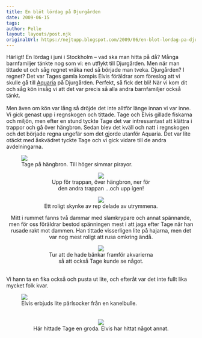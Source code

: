```yaml
---
title: En blöt lördag på Djurgården
date: 2009-06-15
tags: 	
author: Pelle
layout: layouts/post.njk
originalUrl: https://nejtupp.blogspot.com/2009/06/en-blot-lordag-pa-djurgarden.html
---
```


Härligt! En lördag i juni i Stockholm – vad ska man hitta på då? Många barnfamiljer tänkte nog som vi: en utflykt till Djurgården. Men när man tittade ut och såg regnet vräka ned så började man tveka. Djurgården? I regnet? Det var Tages gamla kompis Elvis föräldrar som föreslog att vi skulle gå till <a href="http://www.aquaria.se/">Aquaria</a> på Djurgården. Perfekt, så fick det bli! När vi kom dit och såg kön insåg vi att det var precis så alla andra barnfamiljer också tänkt.<br><br>Men även om kön var lång så dröjde det inte alltför länge innan vi var inne. Vi gick genast upp i regnskogen och tittade. Tage och Elvis gillade fiskarna och miljön, men efter en stund tyckte Tage det var intressantast att klättra i trappor och gå över hängbron. Sedan blev det kväll och natt i regnskogen och det började regna ungefär som det gjorde utanför Aquaria. Det var lite otäckt med åskvädret tyckte Tage och vi gick vidare till de andra avdelningarna.

<figure>
	<img src="../../../../img/_MG_5416_1024pix.jpg">
	<figcaption>Tage på hängbron. Till höger simmar pirayor.</figcaption>
</figure><div style="text-align: center;"><img src="../../../../img/_MG_5410_1024pix.jpg">
	<figcaption>Upp för trappan, över hängbron, ner för<br>den andra trappan ...och upp igen!</figcaption>

<figure>
	<img src="../../../../img/_MG_5424_1024pix.jpg">
	<figcaption>Ett roligt skynke av rep delade av utrymmena.</figcaption>
</figure>Mitt i rummet fanns två dammar med slamkrypare och annat spännande, men för oss föräldrar bestod spänningen mest i att jaga efter Tage när han rusade rakt mot dammen. Han tittade visserligen lite på hajarna, men det var nog mest roligt att rusa omkring ändå.

<figure>
	<img src="../../../../img/_MG_5374_1024pix.jpg">
	<figcaption>Tur att de hade bänkar framför akvarierna<br>så att också Tage kunde se något.</span></span><br><br></div>Vi hann ta en fika också och pusta ut lite, och efteråt var det inte fullt lika mycket folk kvar.

<figure>
	<img src="../../../../img/_MG_5352_1024pix.jpg">
	<figcaption>Elvis erbjuds lite pärlsocker från en kanelbulle.</span></span><br><br></div><br><div style="text-align: center;"><img src="../../../../img/_MG_5367_1024pix.jpg">
	<figcaption>Här hittade Tage en groda. Elvis har hittat något annat.</figcaption>
